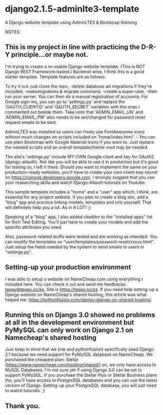 # django2.1.5-adminlte3-template
A Django website template using AdminLTE3 &amp; Bootstrap theming

NOTES:
## This is my project in line with practicing the D-R-Y principle...or maybe not.

I'm trying to create a re-usable Django website template. (This is NOT Django REST Framework-based.)
Backend-wise, I think this is a good starter template. Template features are as follows:

To try it out:
just clone the repo,
-delete database ad migrations if they're included,
-makemigrations & migrate command,
-create a super-user,
-then run your server.
You can then do a manual registration of accounts.
For Google sign-ins, you can go to 'settings.py' and replace the 'GAUTH_CLIENTID' and 'GAUTH_SECRET' variables with the ones I commented out beside them.
Take note that 'ADMIN_EMAIL_UN' and 'ADMIN_EMAIL_PW' also needs to be set/changed for password reset request emails to be sent.


AdminLTE3 was installed so users can freely use FontAwesome icons without much changes on scripts included on 'home/index.html'.
	- You can use plain Bootstrap with Google Material Icons if you want to. Just replace the needed scripts and an overall template/theme mod may be needed.

The site's 'settings.py' include MY OWN Google client and key for OAuth2 (django-allauth). Not like you will be able to use it in production but it's good for testing so, I left it there. Should you want to implement the same on your production-ready websites, you'll have to create your own client-key-secret on https://console.developers.google.com. I strongly suggest that you use your researching skills and watch Django-Allauth tutorials on Youtube.

This sample template includes a "home" and a "user" app which, I think, are essential for any project website. If you plan to create a blog site, add a "blog" app and practice linking models, templates and urls yourself. That will definitely help you a lot. As in A LOT! ;)

Speaking of a "blog" app, I also added ckeditor to the "installed apps" list for Rich Text Editing. You'll just have to create your models and add the specific attributes you need.

Also, password-related stuffs were tested and are working as intended. You can modify the templates on "user/templates/password-reset/xxxxx.html". Just setup the fields needed by the system to send emails to users in "settings.py".

## Setting-up your production environment
I was able to setup a website on NameCheap.com using everything I included here. You can check it out and send me feedbacks: teppy@teppy.rocks. Site is https://teppy.rocks.
If you need help setting-up a Django website on NameCheap's shared hosting, this article was what helped me: https://pythonfusion.com/deploy-django-on-shared-hosting/. 

## Running this on Django 3.0 showed no problems at all in the development environment but PyMySQL can only work on Django 2.1 on Namecheap's shared hosting

Just keep in mind that we (me and pythonfusion) specifically used Django 2.1 because we need support for PyMySQL database on NameCheap. We purchased the cheapest plan: Stellar (https://www.namecheap.com/hosting/shared/) so, we only have access to MySQL Databases. I'm not sure yet if using Django 3.0 can be set to support PyMySQL. If you purchase the Stellar Plus or Stellar Business plans tho, you'll have access to PostgreSQL databases and you can use the latest version of Django. Setting-up your PostgreSQL database, you will just need to watch tutorials. ;)

## Thank you.
 
